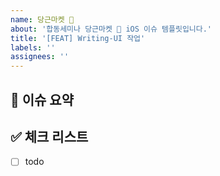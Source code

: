 ```yaml
---
name: 당근마켓 🥕
about: '합동세미나 당근마켓 🥕 iOS 이슈 템플릿입니다.'
title: '[FEAT] Writing-UI 작업'
labels: ''
assignees: ''
---
```


## 🍎 이슈 요약

<!-- 해당 이슈에서 할 작업에 대해 설명해주세요. -->

## ✅ 체크 리스트

<!-- 해야 할 일을 적어주세요. -->

- [ ] todo
